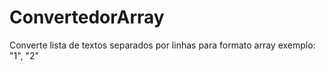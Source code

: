 # ConvertedorArray
Converte lista de textos separados por linhas para formato array exemplo: "1", "2"

